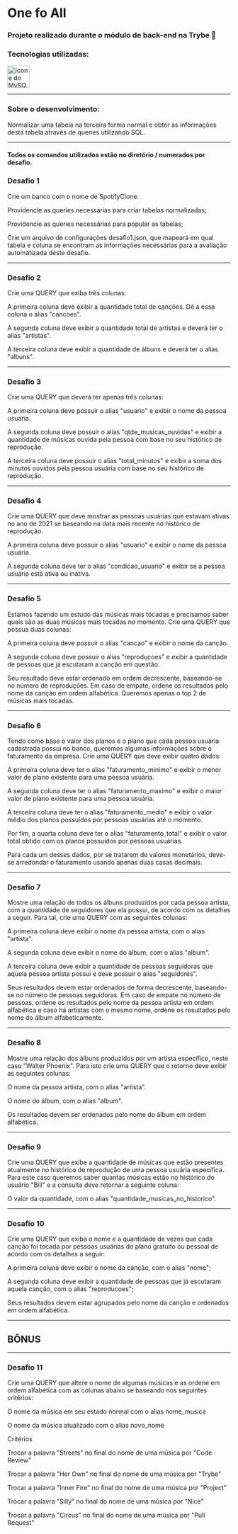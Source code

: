 # One fo All

### Projeto realizado durante o módulo de back-end na Trybe 💚

### Tecnologias utilizadas:

  <img width="50px" src="https://cdn.jsdelivr.net/gh/devicons/devicon/icons/mysql/mysql-original-wordmark.svg" alt='icone do MySQL'>

---

### Sobre o desenvolvimento:
Normalizar uma tabela na terceira forma normal e obter as informações desta tabela através de queries utilizando SQL.

___

#### **Todos os comandos utilizados estão no diretório / numerados por desafio.**

### Desafio 1
Crie um banco com o nome de SpotifyClone.

Providencie as queries necessárias para criar tabelas normalizadas;

Providencie as queries necessárias para popular as tabelas;

Crie um arquivo de configurações desafio1.json, que mapeará em qual tabela e coluna se encontram as informações necessárias para a avaliação automatizada deste desafio.

---
### Desafio 2
Crie uma QUERY que exiba três colunas:

A primeira coluna deve exibir a quantidade total de canções. Dê a essa coluna o alias "cancoes".

A segunda coluna deve exibir a quantidade total de artistas e deverá ter o alias "artistas".

A terceira coluna deve exibir a quantidade de álbuns e deverá ter o alias "albuns".

---

### Desafio 3
Crie uma QUERY que deverá ter apenas três colunas:

A primeira coluna deve possuir o alias "usuario" e exibir o nome da pessoa usuária.

A segunda coluna deve possuir o alias "qtde_musicas_ouvidas" e exibir a quantidade de músicas ouvida pela pessoa com base no seu histórico de reprodução.

A terceira coluna deve possuir o alias "total_minutos" e exibir a soma dos minutos ouvidos pela pessoa usuária com base no seu histórico de reprodução.

--- 
### Desafio 4
Crie uma QUERY que deve mostrar as pessoas usuárias que estavam ativas no ano de 2021 se baseando na data mais recente no histórico de reprodução.

A primeira coluna deve possuir o alias "usuario" e exibir o nome da pessoa usuária.

A segunda coluna deve ter o alias "condicao_usuario" e exibir se a pessoa usuária está ativa ou inativa.

---
### Desafio 5
Estamos fazendo um estudo das músicas mais tocadas e precisamos saber quais são as duas músicas mais tocadas no momento. Crie uma QUERY que possua duas colunas:

A primeira coluna deve possuir o alias "cancao" e exibir o nome da canção.

A segunda coluna deve possuir o alias "reproducoes" e exibir a quantidade de pessoas que já escutaram a canção em questão.

Seu resultado deve estar ordenado em ordem decrescente, baseando-se no número de reproduções. Em caso de empate, ordene os resultados pelo nome da canção em ordem alfabética. Queremos apenas o top 2 de músicas mais tocadas.

---
### Desafio 6
Tendo como base o valor dos planos e o plano que cada pessoa usuária cadastrada possui no banco, queremos algumas informações sobre o faturamento da empresa. Crie uma QUERY que deve exibir quatro dados:

A primeira coluna deve ter o alias "faturamento_minimo" e exibir o menor valor de plano existente para uma pessoa usuária.

A segunda coluna deve ter o alias "faturamento_maximo" e exibir o maior valor de plano existente para uma pessoa usuária.

A terceira coluna deve ter o alias "faturamento_medio" e exibir o valor médio dos planos possuídos por pessoas usuárias até o momento.

Por fim, a quarta coluna deve ter o alias "faturamento_total" e exibir o valor total obtido com os planos possuídos por pessoas usuárias.

Para cada um desses dados, por se tratarem de valores monetários, deve-se arredondar o faturamento usando apenas duas casas decimais.

---
### Desafio 7
Mostre uma relação de todos os álbuns produzidos por cada pessoa artista, com a quantidade de seguidores que ela possui, de acordo com os detalhes a seguir. Para tal, crie uma QUERY com as seguintes colunas:

A primeira coluna deve exibir o nome da pessoa artista, com o alias "artista".

A segunda coluna deve exibir o nome do álbum, com o alias "album".

A terceira coluna deve exibir a quantidade de pessoas seguidoras que aquela pessoa artista possui e deve possuir o alias "seguidores".

Seus resultados devem estar ordenados de forma decrescente, baseando-se no número de pessoas seguidoras. Em caso de empate no número de pessoas, ordene os resultados pelo nome da pessoa artista em ordem alfabética e caso há artistas com o mesmo nome, ordene os resultados pelo nome do álbum alfabeticamente.

---
### Desafio 8
Mostre uma relação dos álbuns produzidos por um artista específico, neste caso "Walter Phoenix". Para isto crie uma QUERY que o retorno deve exibir as seguintes colunas:

O nome da pessoa artista, com o alias "artista".

O nome do álbum, com o alias "album".

Os resultados devem ser ordenados pelo nome do álbum em ordem alfabética.

---
### Desafio 9
Crie uma QUERY que exibe a quantidade de músicas que estão presentes atualmente no histórico de reprodução de uma pessoa usuária específica. Para este caso queremos saber quantas músicas estão no histórico do usuário "Bill" e a consulta deve retornar a seguinte coluna:

O valor da quantidade, com o alias "quantidade_musicas_no_historico".

---
### Desafio 10
Crie uma QUERY que exiba o nome e a quantidade de vezes que cada canção foi tocada por pessoas usuárias do plano gratuito ou pessoal de acordo com os detalhes a seguir:

A primeira coluna deve exibir o nome da canção, com o alias "nome";

A segunda coluna deve exibir a quantidade de pessoas que já escutaram aquela canção, com o alias "reproducoes";

Seus resultados devem estar agrupados pelo nome da canção e ordenados em ordem alfabética.

---
## BÔNUS
---

### Desafio 11
Crie uma QUERY que altere o nome de algumas músicas e as ordene em ordem alfabética com as colunas abaixo se baseando nos seguintes critérios:

O nome da música em seu estado normal com o alias nome_musica

O nome da música atualizado com o alias novo_nome

Critérios

Trocar a palavra "Streets" no final do nome de uma música por "Code Review"

Trocar a palavra "Her Own" no final do nome de uma música por "Trybe"

Trocar a palavra "Inner Fire" no final do nome de uma música por "Project"

Trocar a palavra "Silly" no final do nome de uma música por "Nice"

Trocar a palavra "Circus" no final do nome de uma música por "Pull Request"